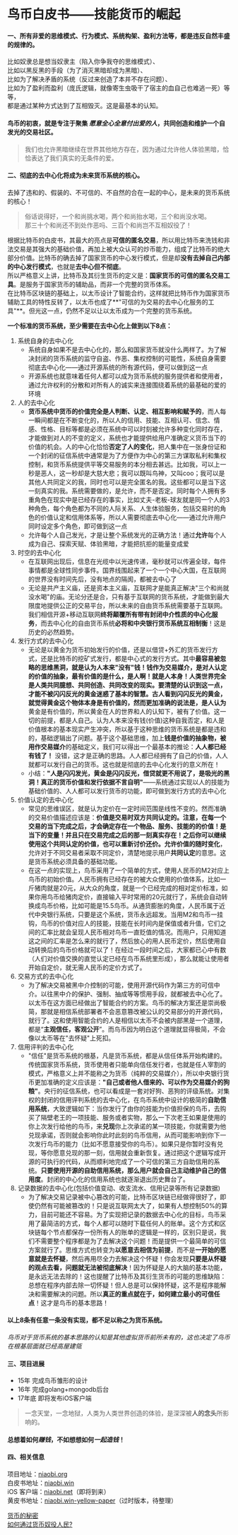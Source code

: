 
# 鸟币白皮书——技能货币的崛起

#### 一、所有**非爱的**思维模式、行为模式、系统构架、盈利方法等，都是违反自然丰盛的规律的。  
比如奴隶总是想当奴隶主（陷入你争我夺的思维模式）、  
比如以黑反黑的手段（为了消灭黑暗却成为黑暗）、  
比如为了解决矛盾的系统（反过来创造了本并不存在问题）、  
比如为了盈利而盈利（庞氏逻辑，就像寄生虫吸干了宿主的血自己也难逃一死）等等，  
都是通过某种方式达到了互相毁灭。这是最基本的认知。

#### 鸟币的初衷，就是专注于聚集 *愿意全心全意付出爱的人*，共同创造和维护一个自发光的交易社区。

> 我们也允许黑暗继续在世界其他地方存在，因为通过允许他人体验黑暗，恰恰表达了我们真实的无条件的爱。   

#### 二、彻底的去中心化将成为未来货币系统的核心。
去掉了违和的、假装的、不可信的、不自然的合在一起的中心，是未来的货币系统的核心！
>俗话说得好，一个和尚挑水喝，两个和尚抬水喝，三个和尚没水喝。  
>那三十个和尚还不到处作恶吗、三百个和尚岂不互相奴役了！  

根据比特币的白皮书，其最大的亮点是**可信的匿名交易**，所以用比特币来洗钱和非法交易是其强大的基础价值，再加上被大众认可的炒币能力，组成了比特币的绝大部分价值。比特币的确去掉了国家货币的中心发行模式，但是却**没有去掉自己内部的中心发行模式**，也就是**去中心但不彻底**。  
所以严格意义上讲，比特币及其衍生货币的定义是：**国家货币的可信的匿名交易工具**。是服务于国家货币的辅助品，而非一个完整的货币体系。   
在比特币区块链的基础上，以太币设计了智能合约，这样就把比特币作为国家货币辅助工具的特性反转了，以太币也成了**"可信的为交易的去中心化服务的工具"**。但光这一点，仍然不足以让以太币成为一个完整的货币系统。  

**一个标准的货币系统，至少需要在去中心化上做到以下8点：**

1. 系统自身的去中心化  
	- 系统自身如果不是去中心化的，那么和国家货币就没什么两样了。为了解决封闭的货币系统的监守自盗、作恶、集权控制的可能性，系统自身需要彻底去中心化——通过开源系统的所有源代码，便可以做到这一点
	- 开源系统也就意味着任何人都可以成为货币系统的服务提供者和使用者，通过允许权利的分散和对所有人的诚实来连接围绕着系统的最基础的爱的环境
2. 人的去中心化
	- **货币系统中货币的价值完全是人判断、认定、相互影响和赋予的**，而人每一瞬间都是在不断变化的，所以人的信用、技能、互相认可、信念、情感、性格、目标等都是必须在系统中可以时刻被允许多种变化同时存在，才能做到对人的不变的定义，系统也才能提供给用户准确定义货币当下的价值的机会。人的中心化恰恰**否定了人的变化**，把人集中在一张身份证和一个封闭的征信系统中通常是为了方便作为中心的第三方谋取私利和集权控制，和货币系统提供平等交易服务的本分相去甚远。比如我，可以上一秒是恶人，这一秒却是大慈大悲；我可以既叫鸟神，又叫coo；我可以是其他人共同定义的我，同时也可以是完全匿名的我。这些都可以是当下这一刻真实的我。系统需要做的，是允许，而不是否定。同时每个人拥有多重角色在现实中是已经存在的事实，比如丈夫-老板-球友就是同一个人的3种角色，每个角色都为不同的人际关系、人生体验服务，包括交易时的角色的价值认定和信用体系等，所以人需要彻底去中心化——通过允许用户同时设定多个角色，即可做到这一点
	- 允许每个人自己发光，才是让整个系统发光的正确方法！通过**允许**每个人成为自己、探索天赋、体验黑暗，才能把抗拒的能量变成爱
3. 时空的去中心化
	- 在互联网出现后，信息在光缆中以光速传递，毫秒就可以传遍全球，每件事情都是全球性同步事件。国界线围起来了一个一个中心大国，在互联网的世界没有时间先后，没有地点的隔阂，都被去中心了
	- 无论是共产主义庙，还是资本主义庙，互联网才是能真正解决"三个和尚就没水喝"的庙。无论分还是合，只有基于互联网的货币系统，才能做到最大限度地提供公正的交易平台，所以未来的自由货币系统需要基于互联网。我们相信开源+移动互联网**终将颠覆所有带有封闭中介性质的中心化服务**，而去中心化的自由货币系统**必将和中央银行货币系统互相制衡**！这是历史的必然趋势。
4. 发行方式的去中心化
	- 无论是以黄金为货币初始发行的价值，还是以借贷+外汇的货币发行方式，还是比特币的挖矿式发行，都是中心式的发行方式。其中**最容易被忽略的思维黑洞，就是认为人本来"没有"钱！**钱作为交易媒介，是对人认定的价值的抽象，最有价值的是什么，是人啊！就是人本身！人类世界完全是人类共同臆想、共同创造、共同改变的现实。要清楚的认识到这一点，才能不被闪闪反光的黄金迷惑了基本的智慧。古人看到闪闪反光的黄金，就觉得黄金这个物体本身是有价值的，然而更加准确的说法是，是**人认为**黄金是有价值的，所以黄金在人的世界和人的认知下，被有了价值。这一切的前提，都是人自己。认为人本来没有钱(价值)这种自我否定，和人是价值根本的基本现实产生冲突，所以基于这种思维的货币系统是都是违和的，基础逻辑出了问题。基于这个基础思维，加上**钱是价值的抽象物，被用作交易媒介**的基础定义，我们可以得出一个最基本的推论：**人人都已经有钱了！** 没错，这才是正确的思路。人人都已经拥有了自己的价值，人人就都可以发行自己的货币。这也就是彻底的去中心化发行的意义所在！
	- 小结：**"人是闪闪发光，黄金是闪闪反光，借贷就更不用说了，是吸光的黑洞！真正的货币价值和发行依据不言自明"**——系统通过实现以人的技能为基础价值的、人人都可以发行货币的功能，即可做到发行方式的去中心化
5. 价值认定的去中心化
	- 常见的思维误区，就是认为定价在一定时间范围是线性不变的。然而准确的交易价值描述应该是：**价值是交易时双方共同认定的。**注意，在每一个交易的当下完成之后，才会确定存在一个物品、服务、技能的的价值！是当下的变量！并且只在交易完成之后的那一刻真实存在！之后你可以继续使用这个共同认定的价值，也可以重新讨价还价。允许价值的**随时变化**，允许对于不同交易者采取不同定价，清楚地提示用户**共同认定**的意思。这是货币系统必须具备的基础功能。
	- 在这一点的实现上，鸟币采用了一个简单的方式，使用人民币的M2对应上鸟币的初始价值。人民币拥有已经存在的被大众使用的价值体系，比如一斤猪肉就是20元，从大众的角度，就是一个已经完成的相对定价标准，如果你用鸟币给猪肉定价，直接输入平时常用的20元就行了，系统会自动转换成鸟币价格，比如可能是15.5鸟币。从通货膨胀的角度，人民币属于近代中央银行系统，只要是这个系统，货币永远超发。当用M2和鸟币一挂钩，鸟币的价值对应人的技能，技能在长时间内是保值或者升值，它们之间的汇率比就会呈现人民币相对鸟币一直贬值的情况。而用户，只用知道这之间的汇率是怎么来的就行了，然后放心的用人民币定价，然后使用自动转换后的鸟币价格就可以了！在经过一段时间之后，大家都已心中有数（人们对价值交换的直觉认定已经在鸟币系统里形成），那么就能让使用者开始自定价，就无需人民币的定价方式了。
6. 交易方式的去中心化
	- 为了解决交易被黑中介控制的可能，使用开源代码作为第三方的可信中介。以往黑中介的保护、强制、抽成等等惯用手段，就都被去中心化了。以太币在这方面已经做出了智能合约的方案。鸟币的解决方案还是崇尚极简，那就是相信系统部署者不会恶意篡改被公认的交易部分的开源代码，就行了。这和使用智能合约的人是相信以太币不会被内部黑是一个道理，都是“**主观信任，客观公开**”。而鸟币因为明白这个道理就显得极简，不会像以太币等在"去怀疑"上死扣。
7. 信用评判的去中心化
	- "信任"是货币系统的根基，凡是货币系统，都是从信任体系开始构建的。传统国家货币系统，货币使用者只能单向信任发行者，也就是任人宰割的模式，严格意义上并不能称之为货币（纯粹的交易媒介），所以中央银行货币更加准确的定义应该是：**"自己或者他人借来的、可以作为交易媒介的狗粮"**。央行的征信系统，也可以看成是一套对好狗、恶狗的评级系统。对集权的封闭的信用评判系统的去中心化，在鸟币系统中设计的极简的**自助信用系统**，大致逻辑如下：当你发行了由你的技能为价值担保的鸟币，去购买了隔壁老王的一项技能、服务或者实物，那么一下次老王如果是使用的你上次发行给他的鸟币，来**兑现**你上次承诺的某一项技能，你就需要为他兑现承诺，否则就会影响你此时此刻的鸟币信用，从而可能影响到你下一次发行鸟币的能力（比如不愿意接受你的鸟币）。如果只是你暂时没有兑现，等你愿意兑现的那一刻，信用就会重新恢复。通过把这个逻辑写成开源的可执行的代码，从而顺利地完成了一个可信的第三方自助信用的系统。**只要使用开源的自助信用系统，那么用户就会自己主动维护自己的信用度**。封闭的中心化的信用系统也就逐渐退出历史舞台了。
8. 记录数据的去中心化(包括价值变动、收支流水、信用记录等所有记录数据)
	- 为了解决交易记录被中心篡改的可能，比特币区块链已经做得很好了，即使仍然有可能被篡改的！只是说互联网太大了，如果有人想控制50%的算力，目前可能还不容易。为了实现把记录的数据去中心化的目标，鸟币采用了最简洁的方式，每个人都可以随时下载任何人的账单。这个方式和区块链每个节点都保存一份所有人的账单的逻辑是一样的，区别只是说，我们不需要整个程序都是为了去解决这个问题！而是提供一个最简单的可信方案就行了。思维方式也转变为**以愿意去相信为前提**，而不是**一开始的愿意就是去怀疑**，然后再用尽全力去解决这个怀疑！你会发现**只要是从怀疑的观点去看，问题就无法被彻底解决**！因为怀疑是人的大脑的基本功能，是永远无法去除的！这也提醒了比特币及其衍生货币的可能的思维缺陷：总想在程序内部去除一切怀疑！但人总是可以保持怀疑，这不是程序能解决和需要解决的问题。所以**真正的重点就在于，如何建立最小的可信任点**！这才是鸟币的基本思路！  

#### 以上8条有任意一条没有实现，都不足以称之为货币系统。  

*鸟币对于货币系统的基本思路的认知是其他虚拟货币前所未有的，这也决定了鸟币在根基层面就已经高屋建瓴*

#### 三、项目进展

- 15年 完成鸟币雏形的设计  
- 16年 完成golang+mongodb后台  
- 17年底 即将发布iOS客户端  

> 一念天堂，一念地狱，人类为人类世界创造的体验，是深深被**人的念头**所影响的。  

#### 总想着如何*赚钱*，不如想想如何*一起造钱*！

#### 四、相关信息

项目地址：[niaobi.org](http://niaobi.org)  
白皮书地址：[niaobi.win](http://niaobi.win)  
iOS 客户端：[niaobi.net](http://niaobi.net)（即将到来）  
黄皮书地址：[niaobi.win-yellow-paper](https://github.com/cooerson/ibiscoin-white-paper/blob/gh-pages/yellow-paper.md)（过时版本，待整理）

[货币的秘密](https://github.com/ibiscoin/ibis-ios/blob/master/SECRET.md)    
[如何通过货币奴役人民?](https://github.com/ibiscoin/ibis-ios/blob/master/SECRET2.md)   



